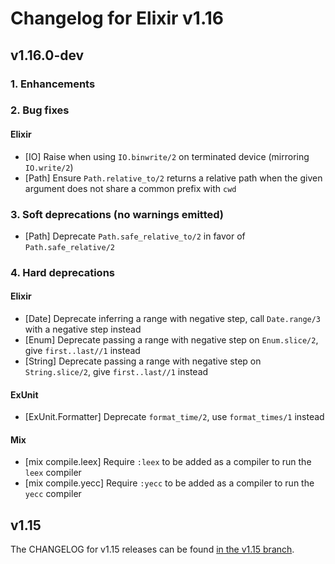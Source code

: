 # Changelog for Elixir v1.16

## v1.16.0-dev

### 1. Enhancements

### 2. Bug fixes

#### Elixir

  * [IO] Raise when using `IO.binwrite/2` on terminated device (mirroring `IO.write/2`)
  * [Path] Ensure `Path.relative_to/2` returns a relative path when the given argument does not share a common prefix with `cwd`

### 3. Soft deprecations (no warnings emitted)

  * [Path] Deprecate `Path.safe_relative_to/2` in favor of `Path.safe_relative/2`

### 4. Hard deprecations

#### Elixir

  * [Date] Deprecate inferring a range with negative step, call `Date.range/3` with a negative step instead
  * [Enum] Deprecate passing a range with negative step on `Enum.slice/2`, give `first..last//1` instead
  * [String] Deprecate passing a range with negative step on `String.slice/2`, give `first..last//1` instead

#### ExUnit

  * [ExUnit.Formatter] Deprecate `format_time/2`, use `format_times/1` instead

#### Mix

  * [mix compile.leex] Require `:leex` to be added as a compiler to run the `leex` compiler
  * [mix compile.yecc] Require `:yecc` to be added as a compiler to run the `yecc` compiler

## v1.15

The CHANGELOG for v1.15 releases can be found [in the v1.15 branch](https://github.com/elixir-lang/elixir/blob/v1.15/CHANGELOG.md).
